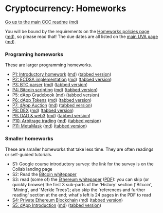 Cryptocurrency: Homeworks
=========================

[Go up to the main CCC readme](../readme.html) ([md](../readme.md))

You will be bound by the requirements on the [Homeworks policies page](../uva/hw-policies.html) ([md](../uva/hw-policies.md)), so please read that!  The due dates are all listed on the [main UVA page](../uva/index.html) ([md](../uva/index.md)).


### Programing homeworks

These are larger programming homeworks.

- [P1: Introductory homework](intro/index.html) ([md](intro/index.md)) ([tabbed version](intro/index-tabs.html))
- [P2: ECDSA implementation](ecdsa/index.html) ([md](ecdsa/index.md)) ([tabbed version](ecdsa/index-tabs.html))
- [P3: BTC parser](btcparser/index.html) ([md](btcparser/index.md)) ([tabbed version](btcparser/index-tabs.html))
- [P4: Bitcoin scripting](btcscript/index.html) ([md](btcscript/index.md)) ([tabbed version](btcscript/index-tabs.html))
- [P5: dApp Gradebook](gradebook/index.html) ([md](gradebook/index.md)) ([tabbed version](gradebook/index-tabs.html))
- [P6: dApp Tokens](tokens/index.html) ([md](tokens/index.md)) ([tabbed version](tokens/index-tabs.html))
- [P7: dApp Auction](auction/index.html) ([md](auction/index.md)) ([tabbed version](auction/index-tabs.html))
- [P8: DEX](dex/index.html) ([md](dex/index.md)) ([tabbed version](dex/index-tabs.html))
- [P9: DAO & web3](daoweb3/index.html) ([md](daoweb3/index.md)) ([tabbed version](daoweb3/index-tabs.html))
- [P10: Arbitrage trading](arbitrage/index.html) ([md](arbitrage/index.md)) ([tabbed version](arbitrage/index-tabs.html))
- [P11: MetaMask](metamask/index.html) ([md](metamask/index.md)) ([tabbed version](metamask/index-tabs.html))


### Smaller homeworks

These are smaller homeworks that take less time.  They are often readings or self-guided tutorials.

- S1: Google course introductory survey: the link for the survey is on the Collab landing page
- S2: Read the [Bitcoin whitepaper](https://bitcoinwhitepaper.co/)
- S3: read (some of) the [Ethereum whitepaper](https://ethereum.org/en/whitepaper/) ([PDF](https://blockchainlab.com/pdf/Ethereum_white_paper-a_next_generation_smart_contract_and_decentralized_application_platform-vitalik-buterin.pdf)): you can skip (or quickly browse) the first 3 sub-parts of the 'History' section ('Bitcoin', 'Mining', and 'Merkle Trees'); also skip the 'references and further reading' section at the end; what's left is 24 pages in the PDF to read
- [S4: Private Ethereum Blockchain](ethprivate/index.html) ([md](ethprivate/index.md)) ([tabbed version](ethprivate/index-tabs.html))
- [S5: dApp Introduction](dappintro/index.html) ([md](dappintro/index.md)) ([tabbed version](dappintro/index-tabs.html))
